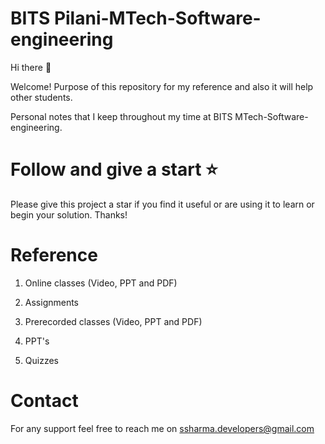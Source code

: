 # BITS Pilani-MTech-Software-engineering

Hi there :wave:

Welcome! Purpose of this repository for my reference and also it will help other students.

Personal notes that I keep throughout my time at BITS MTech-Software-engineering.

# Follow and give a start :star:
Please give this project a star if you find it useful or are using it to learn or begin your solution. Thanks!

# Reference

1. Online classes (Video, PPT and PDF)

2. Assignments

3. Prerecorded classes (Video, PPT and PDF)

4. PPT's

5. Quizzes

# Contact


For any support feel free to reach me on  ssharma.developers@gmail.com
